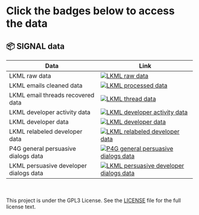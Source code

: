 # Click the badges below to access the data

## 📦 SIGNAL data

| Data    | Link |
|-------------|------|
| LKML raw data  | [![LKML raw data](https://img.shields.io/badge/zip-082020&#8211;012021-blue.svg)](lkmlByEmail.csv.zip) |
| LKML emails cleaned data  | [![LKML processed data](https://img.shields.io/badge/zip-082020&#8211;012021-blue.svg)](lkmlByEmail_emails_processed.csv.zip) |
| LKML email threads recovered data | [![LKML thread data](https://img.shields.io/badge/csv-082020&#8211;012021-blue.svg)](lkmlByEmail_threads_processed.csv) |
| LKML developer activity data | [![LKML developer activity data](https://img.shields.io/badge/csv-082020&#8211;012021-blue.svg)](raw_developer_activity.csv) |
| LKML developer data | [![LKML developer data](https://img.shields.io/badge/csv-082020&#8211;012021-blue.svg)](lkml_developer_from0820_0121.csv) |
| LKML relabeled developer data | [![LKML relabeled developer data](https://img.shields.io/badge/csv-082020&#8211;012021-blue.svg)](activity_triplets_V1_02182022.csv) |
| P4G general persuasive dialogs data | [![P4G general persuasive dialogs data](https://img.shields.io/badge/csv-01262021-blue.svg)](dialog_data.csv) |
| LKML persuasive developer dialogs data | [![LKML persuasive developer dialogs data](https://img.shields.io/badge/csv-082020&#8211;012021-blue.svg)](dev_dialog_data.csv) |

</br></br>
This project is under the GPL3 License. 
See the [LICENSE](https://www.gnu.org/licenses/gpl-3.0.en.html) file for the full license text.
